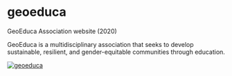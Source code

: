 # geoeduca
GeoEduca Association website (2020)

GeoEduca is a multidisciplinary association that seeks to develop sustainable, resilient, and gender-equitable communities through education.

<p>
  <a href="#">
    <img src="https://github.com/matiasrodlo/geoeduca/assets/52969662/7d52bd5b-73e3-430d-9fcf-da64e51d288c" alt="geoeduca">
  </a>
</p>
